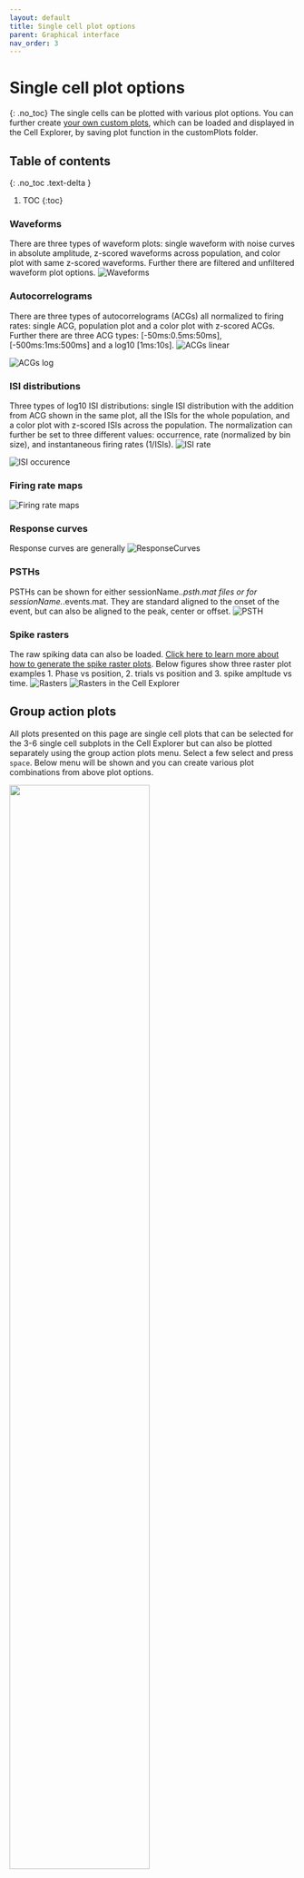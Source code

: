 ```yaml
---
layout: default
title: Single cell plot options
parent: Graphical interface
nav_order: 3
---
```

# Single cell plot options
{: .no_toc}
The single cells can be plotted with various plot options. You can further create [your own custom plots]({{"/interface/custom-single-cell-plots/"|absolute_url}}), which can be loaded and displayed in the Cell Explorer, by saving plot function in the customPlots folder.
## Table of contents
{: .no_toc .text-delta }

1. TOC
{:toc}

### Waveforms
There are three types of waveform plots: single waveform with noise curves in absolute amplitude, z-scored waveforms across population, and color plot with same z-scored waveforms. Further there are filtered and unfiltered waveform plot options. 
![Waveforms](https://buzsakilab.com/wp/wp-content/uploads/2020/02/waveforms.png)

### Autocorrelograms
There are three types of autocorrelograms (ACGs) all normalized to firing rates: single ACG, population plot and a color plot with z-scored ACGs. Further there are three ACG types: [-50ms:0.5ms:50ms], [-500ms:1ms:500ms] and a log10 [1ms:10s]. 
![ACGs linear](https://buzsakilab.com/wp/wp-content/uploads/2020/02/ACGlinear.png)

![ACGs log](https://buzsakilab.com/wp/wp-content/uploads/2020/02/ACGlog.png)

### ISI distributions
Three types of log10 ISI distributions: single ISI distribution with the addition from ACG shown in the same plot, all the ISIs for the whole population, and a color plot with z-scored ISIs across the population. The normalization can further be set to three different values: occurrence, rate (normalized by bin size), and instantaneous firing rates (1/ISIs).
![ISI rate](https://buzsakilab.com/wp/wp-content/uploads/2020/02/ISI_rate.png)

![ISI occurence](https://buzsakilab.com/wp/wp-content/uploads/2020/02/ISI_occurance.png)

### Firing rate maps
![Firing rate maps](https://buzsakilab.com/wp/wp-content/uploads/2020/02/firingRateMaps.png)

### Response curves
Response curves are generally 
![ResponseCurves](https://buzsakilab.com/wp/wp-content/uploads/2020/02/responseCurve_theta.png)

### PSTHs
PSTHs can be shown for either sessionName.*.psth.mat files or for sessionName.*.events.mat. They are standard aligned to the onset of the event, but can also be aligned to the peak, center or offset.
![PSTH](https://buzsakilab.com/wp/wp-content/uploads/2019/12/psth_ripples.png)

### Spike rasters
The raw spiking data can also be loaded. [Click here to learn more about how to generate the spike raster plots]({{"/interface/spike-and-event-data/"|absolute_url}}). Below figures show three raster plot examples 1. Phase vs position, 2. trials vs position and 3. spike ampltude vs time.
![Rasters](https://buzsakilab.com/wp/wp-content/uploads/2019/12/spikeRaster.png)
![Rasters in the Cell Explorer](https://buzsakilab.com/wp/wp-content/uploads/2019/12/spikeRasterCellExplorer.png)


## Group action plots
All plots presented on this page are single cell plots that can be selected for the 3-6 single cell subplots in the Cell Explorer but can also be plotted separately using the group action plots menu. Select a few select and press `space`. Below menu will be shown and you can create various plot combinations from above plot options. 

<img src="https://buzsakilab.com/wp/wp-content/uploads/2019/12/Cell-Explorer-group-action-dialog.png" width="70%">

### Multiplot options and figure exporting
<img src="https://buzsakilab.com/wp/wp-content/uploads/2019/12/Cell-Explorer-group-action-multiplot-dialog.png" width="70%">
